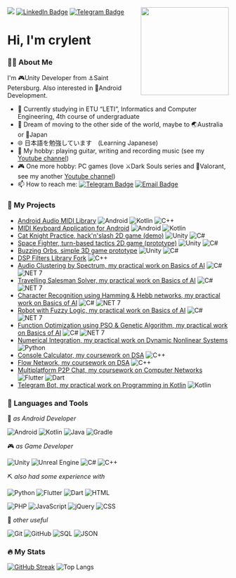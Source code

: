 <img src="https://media.giphy.com/media/v1.Y2lkPTc5MGI3NjExbDBxMmxtYml4Y3Q0YmFmcjhhN25sOWwxNWtmd292ajhyMWNsdDV1aSZlcD12MV9pbnRlcm5hbF9naWZfYnlfaWQmY3Q9Zw/3oKIPnAiaMCws8nOsE/giphy.gif" width="200" height="200" align="right"/>

<img src="https://komarev.com/ghpvc/?username=crylent&style=flat-square&color=blue"/>
<a href="https://www.linkedin.com/in/crylent/"><img src="https://img.shields.io/badge/LinkedIn-blue?style=for-the-badge&logo=linkedin&logoColor=white" alt="LinkedIn Badge"/></a>
<a href="https://t.me/devoidofthesun"><img src="https://img.shields.io/badge/Telegram-blue?style=for-the-badge&logo=telegram&logoColor=white" alt="Telegram Badge"/></a>

<h1>Hi, I'm crylent</h1>

### 🧙‍♂️ About Me
I'm 🎮Unity Developer from ⚓Saint Petersburg. Also interested in 📱Android Development.

- 🏫 Currently studying in ETU “LETI”, Informatics and Computer Engineering, 4th course of undergraduate
- 🌠 Dream of moving to the other side of the world, maybe to 🌏Australia or 🗾Japan
- 🌐 日本語を勉強しています　(Learning Japanese) 
- 🎸 My hobby: playing guitar, writing and recording music (see my [Youtube channel](https://youtube.com/@crylent?sub_confirmation=1))
- 🎮 One more hobby: PC games (love ⚔️Dark Souls series and 🔫Valorant, see my another [Youtube channel](https://youtube.com/@crylentfoundyou?sub_confirmation=1))
- 📫 How to reach me: [![Telegram Badge](https://img.shields.io/badge/devoidofthesun-blue?logo=Telegram&logoColor=white)](https://t.me/devoidofthesun) [![Email Badge](https://img.shields.io/badge/email-red?logo=Gmail&logoColor=white)](inkerimaa1@gmail.com)

### 📑 My Projects

- [Android Audio MIDI Library](https://github.com/crylent/android-midilib)
![Android](https://img.shields.io/badge/Android-3DDC84?logo=AndroidStudio&logoColor=white)
![Kotlin](https://img.shields.io/badge/Kotlin-7F52FF?logo=Kotlin&logoColor=white)
![C++](https://img.shields.io/badge/C%2B%2B-00599C?logo=C%2B%2B&logoColor=white)
- [MIDI Keyboard Application for Android](https://github.com/crylent/cryboard)
![Android](https://img.shields.io/badge/Android-3DDC84?logo=AndroidStudio&logoColor=white)
![Kotlin](https://img.shields.io/badge/Kotlin-7F52FF?logo=Kotlin&logoColor=white)
- [Cat Knight Practice, hack'n'slash 2D game (demo)](https://github.com/crylent/KnightPractice)
![Unity](https://img.shields.io/badge/Unity-000000?logo=Unity&logoColor=white)
![C#](https://img.shields.io/badge/C%23-239120?logo=CSharp&logoColor=white)
- [Space Fighter, turn-based tactics 2D game (prototype)](https://github.com/crylent/SpaceFighter)
![Unity](https://img.shields.io/badge/Unity-000000?logo=Unity&logoColor=white)
![C#](https://img.shields.io/badge/C%23-239120?logo=CSharp&logoColor=white)
- [Buzzing Orbs, simple 3D game prototype](https://github.com/crylent/BuzzingOrbs)
![Unity](https://img.shields.io/badge/Unity-000000?logo=Unity&logoColor=white)
![C#](https://img.shields.io/badge/C%23-239120?logo=CSharp&logoColor=white)
- [DSP Filters Library Fork](https://github.com/crylent/DSP-Cpp-filters)
![C++](https://img.shields.io/badge/C%2B%2B-00599C?logo=C%2B%2B&logoColor=white)
- [Audio Clustering by Spectrum, my practical work on Basics of AI](https://github.com/crylent/AI_clustering)
![C#](https://img.shields.io/badge/C%23-239120?logo=CSharp&logoColor=white)
![NET 7](https://img.shields.io/badge/NET%207-512BD4?logo=.NET&logoColor=white)
- [Travelling Salesman Solver, my practical work on Basics of AI](https://github.com/crylent/AI_TSP)
![C#](https://img.shields.io/badge/C%23-239120?logo=CSharp&logoColor=white)
![NET 7](https://img.shields.io/badge/NET%207-512BD4?logo=.NET&logoColor=white)
- [Character Recognition using Hamming & Hebb networks, my practical work on Basics of AI](https://github.com/crylent/AI_neural)
![C#](https://img.shields.io/badge/C%23-239120?logo=CSharp&logoColor=white)
![NET 7](https://img.shields.io/badge/NET%207-512BD4?logo=.NET&logoColor=white)
- [Robot with Fuzzy Logic, my practical work on Basics of AI](https://github.com/crylent/AI_fuzzy_robot)
![C#](https://img.shields.io/badge/C%23-239120?logo=CSharp&logoColor=white)
![NET 7](https://img.shields.io/badge/NET%207-512BD4?logo=.NET&logoColor=white)
- [Function Optimization using PSO & Genetic Algorithm, my practical work on Basics of AI](https://github.com/crylent/AI_func_min)
![C#](https://img.shields.io/badge/C%23-239120?logo=CSharp&logoColor=white)
![NET 7](https://img.shields.io/badge/NET%207-512BD4?logo=.NET&logoColor=white)
- [Numerical Integration, my practical work on Dynamic Nonlinear Systems](https://github.com/crylent/numerical_integration)
![Python](https://img.shields.io/badge/Python-3776AB?logo=Python&logoColor=white)
- [Console Calculator, my coursework on DSA](https://github.com/crylent/DSA_console_calculator)
![C++](https://img.shields.io/badge/C%2B%2B-00599C?logo=C%2B%2B&logoColor=white)
- [Flow Network, my coursework on DSA](https://github.com/crylent/DSA_flow_network)
![C++](https://img.shields.io/badge/C%2B%2B-00599C?logo=C%2B%2B&logoColor=white)
- [Multiplatform P2P Chat, my coursework on Computer Networks](https://github.com/crylent/flutter_p2p_chat)
![Flutter](https://img.shields.io/badge/Flutter-02569B?logo=Flutter&logoColor=white)
![Dart](https://img.shields.io/badge/Dart-0175C2?logo=Dart&logoColor=white)
- [Telegram Bot, my practical work on Programming in Kotlin](https://github.com/crylent/sdpic_bot)
![Kotlin](https://img.shields.io/badge/Kotlin-7F52FF?logo=Kotlin&logoColor=white)


### 🔧 Languages and Tools

📱 <i> as Android Developer</i>

![Android](https://img.shields.io/badge/Android-3DDC84?style=for-the-badge&logo=AndroidStudio&logoColor=white)
![Kotlin](https://img.shields.io/badge/Kotlin-7F52FF?style=for-the-badge&logo=Kotlin&logoColor=white)
![Java](https://img.shields.io/badge/Java-F80000?style=for-the-badge&logo=CoffeeScript&logoColor=white)
![Gradle](https://img.shields.io/badge/Gradle-02303A?style=for-the-badge&logo=Gradle&logoColor=white)

🎮 <i> as Game Developer</i>

![Unity](https://img.shields.io/badge/Unity-000000?style=for-the-badge&logo=Unity&logoColor=white)
![Unreal Engine](https://img.shields.io/badge/Unreal%20Engine-0E1128?style=for-the-badge&logo=UnrealEngine&logoColor=white)
![C#](https://img.shields.io/badge/C%23-239120?style=for-the-badge&logo=CSharp&logoColor=white)
![C++](https://img.shields.io/badge/C%2B%2B-00599C?style=for-the-badge&logo=C%2B%2B&logoColor=white)

⛏️ <i> also had some experience with</i>

![Python](https://img.shields.io/badge/Python-3776AB?style=for-the-badge&logo=Python&logoColor=white)
![Flutter](https://img.shields.io/badge/Flutter-02569B?style=for-the-badge&logo=Flutter&logoColor=white)
![Dart](https://img.shields.io/badge/Dart-0175C2?style=for-the-badge&logo=Dart&logoColor=white)
![HTML](https://img.shields.io/badge/HTML-E34F26?style=for-the-badge&logo=HTML5&logoColor=white)

![PHP](https://img.shields.io/badge/PHP-777BB4?style=for-the-badge&logo=PHP&logoColor=white)
![JavaScript](https://img.shields.io/badge/JavaScript-D5BD0C?style=for-the-badge&logo=Javascript&logoColor=white)
![jQuery](https://img.shields.io/badge/jQuery-0769AD?style=for-the-badge&logo=jQuery&logoColor=white)
![CSS](https://img.shields.io/badge/CSS-1572B6?style=for-the-badge&logo=CSS3&logoColor=white)

🔨 <i> other useful</i>

![Git](https://img.shields.io/badge/Git-F05032?style=for-the-badge&logo=Git&logoColor=white)
![GitHub](https://img.shields.io/badge/GitHub-181717?style=for-the-badge&logo=GitHub&logoColor=white)
![SQL](https://img.shields.io/badge/SQL-CC2927?style=for-the-badge&logo=MicrosoftSQLServer&logoColor=white)
![JSON](https://img.shields.io/badge/JSON-000000?style=for-the-badge&logo=JSON&logoColor=white)

### :fire: My Stats
[![GitHub Streak](https://streak-stats.demolab.com?user=crylent&theme=radical&mode=weekly)](https://git.io/streak-stats)
![Top Langs](https://github-readme-stats.vercel.app/api/top-langs/?username=crylent&layout=donut&theme=radical)

